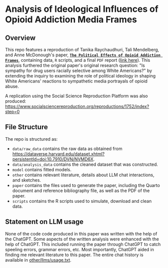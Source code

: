 # Analysis of Ideological Influences of Opioid Addiction Media Frames

## Overview

This repo features a reproduction of Tanika Raychaudhuri, Tali Mendelberg, and Anne McDonough's paper, [**`The Political Effects of Opioid Addiction Frames`**](https://doi.org/10.1086/720326), containing data, `R` scripts, and a final `PDF` report ([link here](https://github.com/Bellamaclean7/Ideological-Influences-of-Opioid-Addiction-Media-Frames/blob/main/paper/paper.pdf)). This analysis furthered the original paper's original research question: "Is sympathy for drug users racially selective among White Americans?" by extending the inquiry to examining the role of political ideology in shaping White Americans' reactions to sympathetic media portrayals of opioid abuse.

A replication using the Social Science Reproduction Platform was also produced: https://www.socialsciencereproduction.org/reproductions/1752/index?step=0

## File Structure

The repo is structured as:

-   `data/raw_data` contains the raw data as obtained from https://dataverse.harvard.edu/dataset.xhtml?persistentId=doi:10.7910/DVN/NVMD6X.
-   `data/analysis_data` contains the cleaned dataset that was constructed.
-   `model` contains fitted models. 
-   `other` contains relevant literature, details about LLM chat interactions, and sketches.
-   `paper` contains the files used to generate the paper, including the Quarto document and reference bibliography file, as well as the PDF of the paper. 
-   `scripts` contains the R scripts used to simulate, download and clean data.


## Statement on LLM usage

None of the code code produced in this paper was written with the help of the ChatGPT. Some aspects of the written analysis were enhanced with the help of ChatGPT. This included running the paper through ChatGPT to catch speeling errors, grammar errors, etc. Most importantly, ChatGPT aided in finding me relevant literature to this paper. The entire chat history is available in [other/llms/usage.txt](https://github.com/Bellamaclean7/Ideological-Influences-of-Opioid-Addiction-Media-Frames/tree/main/other/llm).
